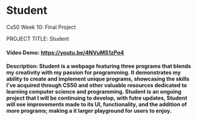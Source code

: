 
# Student
Cs50 Week 10: Final Project

PROJECT TITLE: Student
#### Video Demo:  <https://youtu.be/4NVuMS1zPo4>
#### Description: Student is a webpage featuring three programs that blends my creativity with my passion for programming. It demonstrates my ability to create and implement unique programs, showcasing the skills I've acquired through CS50 and other valuable resources dedicated to learning computer science and programming. Student is an ongoing project that I will be continuing to develop, with futre updates, Student will see improvements made to its UI, functionality, and the addition of more programs; making a it larger playground for users to enjoy.
